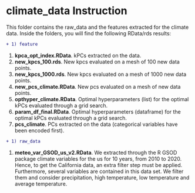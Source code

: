 # climate_data Instruction

This folder contains the raw_data and the features extracted for the climate data. Inside the folders, you will find the following RData/rds results:

```diff
+ 1) feature
```

1. **kpca_opt_index.RData**. kPCs extracted on the data.
2. **new_kpcs_100.rds**. New kpcs evaluated on a mesh of 100 new data points.
3. **new_kpcs_1000.rds**. New kpcs evaluated on a mesh of 1000 new data points.
4. **new_pcs_climate.RData**. New pcs evaluated on a mesh of new data points.
5. **opthyper_climate.RData**. Optimal hyperparameters (list) for the optimal kPCs evaluated through a grid search.
6. **param_df_final.RData**. Optimal hyperparameters (dataframe) for the optimal kPCs evaluated through a grid search.
7. **pcs_climate**. PCs extracted on the data (categorical variables have been encoded first).


```diff
+ 1) raw_data
```

1. **meteo_var_GSOD_us_v2.RData**. We extracted through the R GSOD package climate variables for the us for 10 years, from 2010 to 2020. Hence, to get the California data, an extra filter step must be applied. Furthermore, several variables are contained in this data set. We filter them and consider precipitation, high temperature, low temperature and average temperature. 



